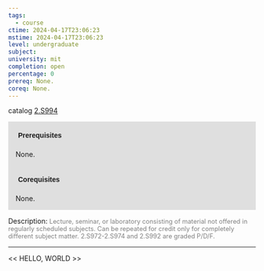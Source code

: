 ```yaml
---
tags:
  - course
ctime: 2024-04-17T23:06:23
mstime: 2024-04-17T23:06:23
level: undergraduate
subject: 
university: mit
completion: open
percentage: 0
prereq: None.
coreq: None.
---
```


catalog [2.S994](http://student.mit.edu/catalog/m2c.html#2.S994)

<span style="display: block; padding: 15px; background-color: rgb(100, 100, 100, 0.2);"><font id="m_prereq2005_0" style="display: block; font-family: Arial, sans-serif; font-weight: bold; padding: 5px">Prerequisites</font><br><span id="prereq2005_0">None.</span></span>
<span style="display: block; padding: 15px; background-color: rgb(100, 100, 100, 0.2);"><font id="m_coreq2005_0" style="display: block; font-family: Arial, sans-serif; font-weight: bold; padding: 5px">Corequisites</font><br><span id="coreq2005_0">None.</span></span>

<font style="">Description:</font>
<font style="color: grey; font-size: 0.8rem;">Lecture, seminar, or laboratory consisting of material not offered in regularly scheduled subjects. Can be repeated for credit only for completely different subject matter. 2.S972-2.S974 and 2.S992 are graded P/D/F.</font>



---

<< HELLO, WORLD >>
